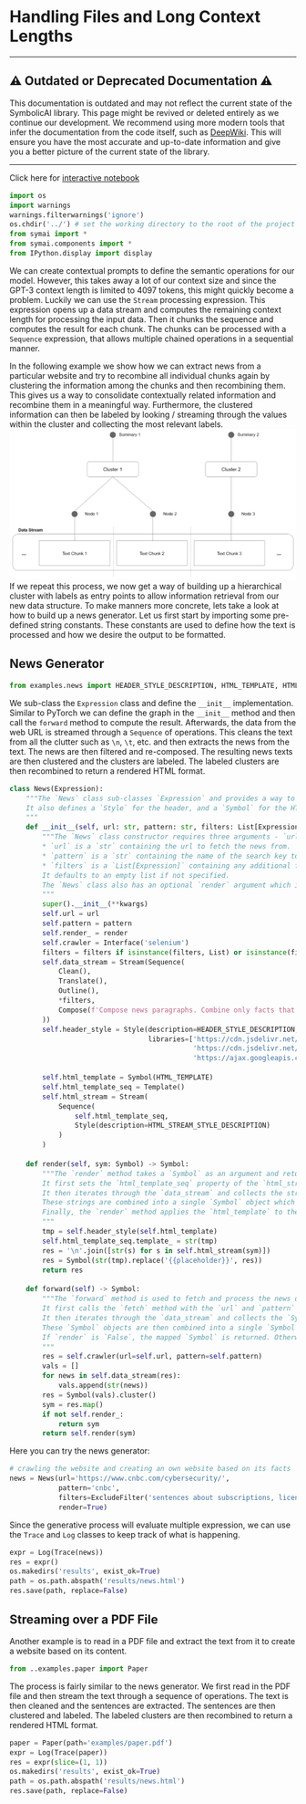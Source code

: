# Handling Files and Long Context Lengths

---

## ⚠️  Outdated or Deprecated Documentation ⚠️
This documentation is outdated and may not reflect the current state of the SymbolicAI library. This page might be revived or deleted entirely as we continue our development. We recommend using more modern tools that infer the documentation from the code itself, such as [DeepWiki](https://deepwiki.com/ExtensityAI/symbolicai). This will ensure you have the most accurate and up-to-date information and give you a better picture of the current state of the library.

---

Click here for [interactive notebook](https://github.com/ExtensityAI/symbolicai/blob/main/notebooks/News.ipynb)

```python
import os
import warnings
warnings.filterwarnings('ignore')
os.chdir('../') # set the working directory to the root of the project
from symai import *
from symai.components import *
from IPython.display import display
```

We can create contextual prompts to define the semantic operations for our model. However, this takes away a lot of our context size and since the GPT-3 context length is limited to 4097 tokens, this might quickly become a problem. Luckily we can use the `Stream` processing expression. This expression opens up a data stream and computes the remaining context length for processing the input data. Then it chunks the sequence and computes the result for each chunk. The chunks can be processed with a `Sequence` expression, that allows multiple chained operations in a sequential manner.

In the following example we show how we can extract news from a particular website and try to recombine all individual chunks again by clustering the information among the chunks and then recombining them. This gives us a way to consolidate contextually related information and recombine them in a meaningful way. Furthermore, the clustered information can then be labeled by looking / streaming through the values within the cluster and collecting the most relevant labels.
<img src="https://raw.githubusercontent.com/ExtensityAI/symbolicai/main/assets/images/img6.png" width="720px">
If we repeat this process, we now get a way of building up a hierarchical cluster with labels as entry points to allow information retrieval from our new data structure.
To make manners more concrete, lets take a look at how to build up a news generator. Let us first start by importing some pre-defined string constants. These constants are used to define how the text is processed and how we desire the output to be formatted.

## News Generator

```python
from examples.news import HEADER_STYLE_DESCRIPTION, HTML_TEMPLATE, HTML_STREAM_STYLE_DESCRIPTION
```

We sub-class the `Expression` class and define the `__init__` implementation. Similar to PyTorch we can define the graph in the `__init__` method and then call the `forward` method to compute the result. Afterwards, the data from the web URL is streamed through a `Sequence` of operations. This cleans the text from all the clutter such as `\n`, `\t`, etc. and then extracts the news from the text.
The news are then filtered and re-composed. The resulting news texts are then clustered and the clusters are labeled. The labeled clusters are then recombined to return a rendered HTML format.

```python
class News(Expression):
    """The `News` class sub-classes `Expression` and provides a way to fetch and render news from a given url. It uses a `Stream` object to process the news data, with a sequence of `Clean`, `Translate`, `Outline`, and `Compose` expressions.
    It also defines a `Style` for the header, and a `Symbol` for the HTML templates.
    """
    def __init__(self, url: str, pattern: str, filters: List[Expression] = [], render: bool = False, **kwargs):
        """The `News` class constructor requires three arguments - `url`, `pattern` and `filters`.
        * `url` is a `str` containing the url to fetch the news from.
        * `pattern` is a `str` containing the name of the search key to be found on the web page.
        * `filters` is a `List[Expression]` containing any additional filters that should be applied to the news data.
        It defaults to an empty list if not specified.
        The `News` class also has an optional `render` argument which is a `bool` indicating whether the news should be rendered. It defaults to `False` if not specified.
        """
        super().__init__(**kwargs)
        self.url = url
        self.pattern = pattern
        self.render_ = render
        self.crawler = Interface('selenium')
        filters = filters if isinstance(filters, List) or isinstance(filters, tuple) else [filters]
        self.data_stream = Stream(Sequence(
            Clean(),
            Translate(),
            Outline(),
            *filters,
            Compose(f'Compose news paragraphs. Combine only facts that belong topic-wise together:\n'),
        ))
        self.header_style = Style(description=HEADER_STYLE_DESCRIPTION,
                                  libraries=['https://cdn.jsdelivr.net/npm/bootstrap@5.2.3/dist/css/bootstrap.min.css',
                                             'https://cdn.jsdelivr.net/npm/bootstrap@5.2.3/dist/js/bootstrap.bundle.min.js',
                                             'https://ajax.googleapis.com/ajax/libs/jquery/3.6.1/jquery.min.js'])

        self.html_template = Symbol(HTML_TEMPLATE)
        self.html_template_seq = Template()
        self.html_stream = Stream(
            Sequence(
                self.html_template_seq,
                Style(description=HTML_STREAM_STYLE_DESCRIPTION)
            )
        )

    def render(self, sym: Symbol) -> Symbol:
        """The `render` method takes a `Symbol` as an argument and returns a `Symbol` containing the rendered news.
        It first sets the `html_template_seq` property of the `html_stream` to the result of applying the `header_style` to the `html_template`.
        It then iterates through the `data_stream` and collects the strings resulting from each expression.
        These strings are combined into a single `Symbol` object which is then clustered.
        Finally, the `render` method applies the `html_template` to the clustered `Symbol` and returns the result.
        """
        tmp = self.header_style(self.html_template)
        self.html_template_seq.template_ = str(tmp)
        res = '\n'.join([str(s) for s in self.html_stream(sym)])
        res = Symbol(str(tmp).replace('{{placeholder}}', res))
        return res

    def forward(self) -> Symbol:
        """The `forward` method is used to fetch and process the news data.
        It first calls the `fetch` method with the `url` and `pattern` arguments.
        It then iterates through the `data_stream` and collects the `Symbol` object resulting from each expression.
        These `Symbol` objects are then combined into a single `Symbol` object which is then mapped.
        If `render` is `False`, the mapped `Symbol` is returned. Otherwise, the `render` method is called with the `Symbol` and the resulting `Symbol` is returned.
        """
        res = self.crawler(url=self.url, pattern=self.pattern)
        vals = []
        for news in self.data_stream(res):
            vals.append(str(news))
        res = Symbol(vals).cluster()
        sym = res.map()
        if not self.render_:
            return sym
        return self.render(sym)
```

Here you can try the news generator:
```python
# crawling the website and creating an own website based on its facts
news = News(url='https://www.cnbc.com/cybersecurity/',
            pattern='cnbc',
            filters=ExcludeFilter('sentences about subscriptions, licensing, newsletter'),
            render=True)
```

Since the generative process will evaluate multiple expression, we can use the `Trace` and `Log` classes to keep track of what is happening.

```python
expr = Log(Trace(news))
res = expr()
os.makedirs('results', exist_ok=True)
path = os.path.abspath('results/news.html')
res.save(path, replace=False)
```

## Streaming over a PDF File

Another example is to read in a PDF file and extract the text from it to create a website based on its content.

```python
from ..examples.paper import Paper
```

The process is fairly similar to the news generator. We first read in the PDF file and then stream the text through a sequence of operations. The text is then cleaned and the sentences are extracted. The sentences are then clustered and labeled. The labeled clusters are then recombined to return a rendered HTML format.

```python
paper = Paper(path='examples/paper.pdf')
expr = Log(Trace(paper))
res = expr(slice=(1, 1))
os.makedirs('results', exist_ok=True)
path = os.path.abspath('results/news.html')
res.save(path, replace=False)
```
